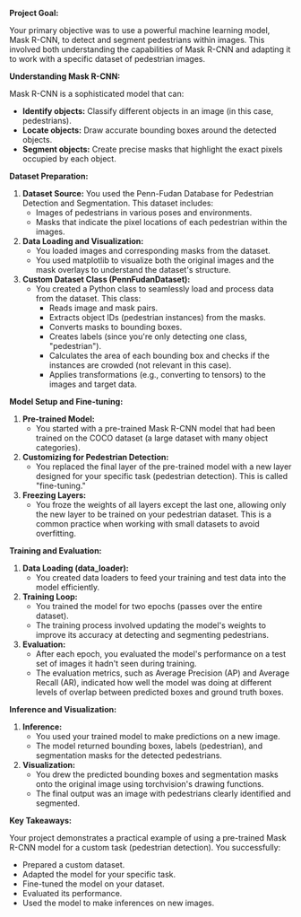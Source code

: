 **Project Goal:**

Your primary objective was to use a powerful machine learning model, Mask R-CNN, to detect and segment pedestrians within images. This involved both understanding the capabilities of Mask R-CNN and adapting it to work with a specific dataset of pedestrian images.

**Understanding Mask R-CNN:**

Mask R-CNN is a sophisticated model that can:

* **Identify objects:** Classify different objects in an image (in this case, pedestrians).
* **Locate objects:** Draw accurate bounding boxes around the detected objects.
* **Segment objects:** Create precise masks that highlight the exact pixels occupied by each object.

**Dataset Preparation:**

1. **Dataset Source:** You used the Penn-Fudan Database for Pedestrian Detection and Segmentation. This dataset includes:
   * Images of pedestrians in various poses and environments.
   * Masks that indicate the pixel locations of each pedestrian within the images.
2. **Data Loading and Visualization:**
   * You loaded images and corresponding masks from the dataset.
   * You used matplotlib to visualize both the original images and the mask overlays to understand the dataset's structure.
3. **Custom Dataset Class (PennFudanDataset):**
   * You created a Python class to seamlessly load and process data from the dataset. This class:
      * Reads image and mask pairs.
      * Extracts object IDs (pedestrian instances) from the masks.
      * Converts masks to bounding boxes.
      * Creates labels (since you're only detecting one class, "pedestrian").
      * Calculates the area of each bounding box and checks if the instances are crowded (not relevant in this case).
      * Applies transformations (e.g., converting to tensors) to the images and target data.

**Model Setup and Fine-tuning:**

1. **Pre-trained Model:**
   * You started with a pre-trained Mask R-CNN model that had been trained on the COCO dataset (a large dataset with many object categories).
2. **Customizing for Pedestrian Detection:**
   * You replaced the final layer of the pre-trained model with a new layer designed for your specific task (pedestrian detection). This is called "fine-tuning."
3. **Freezing Layers:**
   * You froze the weights of all layers except the last one, allowing only the new layer to be trained on your pedestrian dataset. This is a common practice when working with small datasets to avoid overfitting.

**Training and Evaluation:**

1. **Data Loading (data_loader):**
   * You created data loaders to feed your training and test data into the model efficiently.
2. **Training Loop:**
   * You trained the model for two epochs (passes over the entire dataset).
   * The training process involved updating the model's weights to improve its accuracy at detecting and segmenting pedestrians.
3. **Evaluation:**
   * After each epoch, you evaluated the model's performance on a test set of images it hadn't seen during training. 
   * The evaluation metrics, such as Average Precision (AP) and Average Recall (AR), indicated how well the model was doing at different levels of overlap between predicted boxes and ground truth boxes.

**Inference and Visualization:**

1. **Inference:**
   * You used your trained model to make predictions on a new image. 
   * The model returned bounding boxes, labels (pedestrian), and segmentation masks for the detected pedestrians.
2. **Visualization:**
   * You drew the predicted bounding boxes and segmentation masks onto the original image using torchvision's drawing functions. 
   * The final output was an image with pedestrians clearly identified and segmented.

**Key Takeaways:**

Your project demonstrates a practical example of using a pre-trained Mask R-CNN model for a custom task (pedestrian detection). You successfully:

* Prepared a custom dataset.
* Adapted the model for your specific task.
* Fine-tuned the model on your dataset.
* Evaluated its performance.
* Used the model to make inferences on new images.
